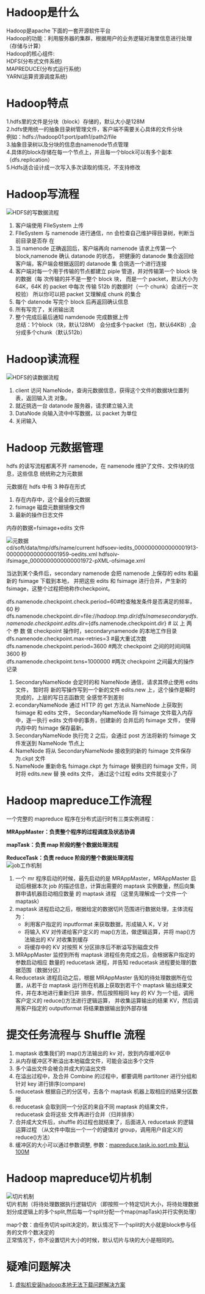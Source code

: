 # Hadoop是什么
Hadoop是apache 下面的一套开源软件平台  
Hadoop的功能：利用服务器的集群，根据用户的业务逻辑对海里信息进行处理（存储与计算）  
Hadoop的核心组件:  
  HDFS(分布式文件系统)  
  MAPREDUCE(分布式运行系统)  
  YARN(运算资源调度系统)  
   
# Hadoop特点
1.hdfs里的文件是分块（block）存储的，默认大小是128M  
2.hdfs使用统一的抽象目录树管理文件，客户端不需要关心具体的文件分块  
 例如：hdfs://hadoop01:port/path1/path2/file  
3.抽象目录树以及分块的信息由namenode节点管理  
4.具体的block存储在每一个节点上，并且每一个block可以有多个副本（dfs.replication）  
5.Hdfs适合设计成一次写入多次读取的情况，不支持修改  

# Hadoop写流程
![HDFS的写数据流程](https://github.com/qq840093270/study/blob/master/bigData/doc/Hadoop/images/HDFS%E7%9A%84%E5%86%99%E6%95%B0%E6%8D%AE%E6%B5%81%E7%A8%8B.png)  
1. 客户端使用 FIleSystem 上传 
2. FIleSystem 与 namenode 进行通信，nn 会检查自己维护得目录树，判断当前目录是否存 在 
3. 当 namenode 正确返回后，客户端再向 namenode 请求上传第一个 block,namenode 确认 datanode 的状态，
   把健康的 datanode 集合返回给客户端，客户端会根据返回的 datanode 集 合挑选一个进行连接 
4. 客户端对每一个用于传输的节点都建立 piple 管道，并对传输第一个 block 块的数据（每 次传输的并不是一整个 block 块，
   而是一个 packet，默认大小为 64K，64K 的 packet 中每次 传输 512b 的数据时（一个 chunk）会进行一次校验）
   所以你可以把 packet 又理解成 chunk 的集合 
5. 每个 datenode 写完个 block 后再返回确认信息 
6. 所有写完了，关闭输出流 
7. 整个完成后最后通知 namdenode 完成数据上传  
总结：1个block（块，默认128M） 会分成多个packet（包，默认64KB）,会分成多个chunk（默认512b）  

# Hadoop读流程
![HDFS的读数据流程](https://github.com/qq840093270/study/blob/master/bigData/doc/Hadoop/images/HDFS%E7%9A%84%E8%AF%BB%E6%95%B0%E6%8D%AE%E6%B5%81%E7%A8%8B.png)  
1. client 访问 NameNode，查询元数据信息，获得这个文件的数据块位置列表，返回输入流 对象。 
2. 就近挑选一台 datanode 服务器，请求建立输入流 
3. DataNode 向输入流中中写数据，以 packet 为单位 
4. 关闭输入

# Hadoop 元数据管理
hdfs 的读写流程都离不开 namenode，在 namenode 维护了文件、文件块的信息，这些信息 统统称之为元数据

元数据在 hdfs 中有 3 种存在形式 
1. 存在内存中，这个最全的元数据 
2. fsimage 磁盘元数据镜像文件 
3. 最新的操作日志文件 

内存的数据=fsimage+edits 文件  

![元数据](https://github.com/qq840093270/study/blob/master/bigData/doc/Hadoop/images/%E5%85%83%E6%95%B0%E6%8D%AE.jpg)  
cd/soft/data/tmp/dfs/name/current hdfsoev-iedits_0000000000000001913-0000000000000001959-oedits.xml hdfsoiv-ifsimage_0000000000000001972-pXML-ofsimage.xml

当达到某个条件后，secondary namenode 会把 namenode 上保存的 edits 和最新的 fsimage 下载到本地， 
并把这些 edits 和 fsimage 进行合并，产生新的 fsimage，这整个过程把他称作checkpoint。  



dfs.namenode.checkpoint.check.period=60#检查触发条件是否满足的频率，60 秒   
dfs.namenode.checkpoint.dir=file://${hadoop.tmp.dir}/dfs/namesecondary   
dfs.namenode.checkpoint.edits.dir=${dfs.namenode.checkpoint.dir}  # 以 上 两 个 参 数 做 checkpoint 操作时，secondarynamenode 的本地工作目录  
dfs.namenode.checkpoint.max-retries=3   #最大重试次数   
dfs.namenode.checkpoint.period=3600     #两次 checkpoint 之间的时间间隔 3600 秒   
dfs.namenode.checkpoint.txns=1000000    #两次 checkpoint 之间最大的操作记录  


1. SecondaryNameNode 会定时的和 NameNode 通信，请求其停止使用 edits 文件， 
   暂时将 新的写操作写到一个新的文件 edits.new 上，这个操作是瞬时完成的，上层的写日志函数完 全感觉不到差别
2. econdaryNameNode 通过 HTTP 的 get 方法从 NameNode 上获取到 fsimage 和 edits 文件，
   SecondaryNameNode 将 fsimage 文件载入内存中，逐一执行 edits 文件中的事务，创建新的 合并后的 fsimage 文件，
   使得内存中的 fsimage 保存最新。
3. SecondaryNameNode 执行完 2 之后，会通过 post 方法将新的 fsimage 文件发送到 NameNode 节点上
4. NameNode 将从 SecondaryNameNode 接收到的新的 fsimage 文件保存为.ckpt 文件
5. NameNode 重新命名 fsimage.ckpt 为 fsimage 替换旧的 fsimage 文件，同时将 edits.new 替 换 edits 文件，
   通过这个过程 edits 文件就变小了

# Hadoop mapreduce工作流程
一个完整的 mapreduce 程序在分布式运行时有三类实例进程： 
  
**MRAppMaster：负责整个程序的过程调度及状态协调**    
 
**mapTask：负责 map 阶段的整个数据处理流程**  
 
**ReduceTask：负责 reduce 阶段的整个数据处理流程**    
![job工作机制](https://github.com/qq840093270/study/blob/master/bigData/doc/Hadoop/images/%E5%B7%A5%E4%BD%9C%E6%9C%BA%E5%88%B6.jpg)  
1. 一个 mr 程序启动的时候，最先启动的是 MRAppMaster，MRAppMaster 启动后根据本次 job 的描述信息，计算出需要的 maptask 实例数量，然后向集群申请机器启动相应数量 的 maptask 进程 （这里先理解成一个文件一个 maptask）
2. maptask 进程启动之后，根据给定的数据切片范围进行数据处理，主体流程为：  
     -  利用客户指定的 inputformat 来获取数据，形成输入 K，V 对 
     -  将输入 KV 对传递给客户定义的 map()方法，做逻辑运算，并将 map()方法输出的 KV 对收集到缓存 
     -  将缓存中的 KV 对按照 K 分区排序后不断溢写到磁盘文件 
 3. MRAppMaster 监控到所有 maptask 进程任务完成之后，会根据客户指定的参数启动相应 数量的 reducetask 进程，并告知 reducetask 进程要处理的数据范围（数据分区） 
 4. Reducetask 进程启动之后，根据 MRAppMaster 告知的待处理数据所在位置，从若干台 maptask 运行所在机器上获取到若干个 maptask 输出结果文件，并在本地进行重新归并 排序，然后按照相同 key 的 KV 为一个组，调用客户定义的 reduce()方法进行逻辑运算， 并收集运算输出的结果 KV，然后调用客户指定的 outputformat 将结果数据输出到外部存储

# 提交任务流程与 Shuffle 流程
1. maptask 收集我们的 map()方法输出的 kv 对，放到内存缓冲区中 
2. 从内存缓冲区不断溢出本地磁盘文件，可能会溢出多个文件 
3. 多个溢出文件会被合并成大的溢出文件 
4. 在溢出过程中，及合并 Combine 的过程中，都要调用 partitoner 进行分组和针对 key 进行排序(compare) 
5. reducetask 根据自己的分区号，去各个 maptask 机器上取相应的结果分区数据 
6. reducetask 会取到同一个分区的来自不同 maptask 的结果文件，reducetask 会将这些 文件再进行合并（归并排序） 
7. 合并成大文件后，shuffle 的过程也就结束了，后面进入 reducetask 的逻辑运算过程 （从文件中取出一个一个的键值对 group，调用用户自定义的 reduce()方法） 
8. 缓冲区的大小可以通过参数调整, 参数：[mapreduce.task.io.sort.mb 默认100M](http://hadoop.apache.org/docs/stable/hadoop-mapreduce-client/hadoop-mapreduce-client-core/mapred-default.xml) 

# Hadoop mapreduce切片机制
![切片机制](https://github.com/qq840093270/study/blob/master/bigData/doc/Hadoop/images/%E5%88%87%E7%89%87%E6%9C%BA%E5%88%B6.png)   
切片机制（将待处理数据执行逻辑切片（即按照一个特定切片大小，将待处理数据划分成逻辑上的多个split,然后每一个split分配一个map(mapTask)并行实例处理） 

map个数：由任务切片spilt决定的，默认情况下一个split的大小就是block参与任务的文件个数决定的  
正常情况下，你不设置切片大小的时候，默认切片与块的大小是相同的。  


# 疑难问题解决
1. [虚拟机安装hadoop本地无法下载问题解决方案](https://blog.csdn.net/qq_17623363/article/details/102008227)
